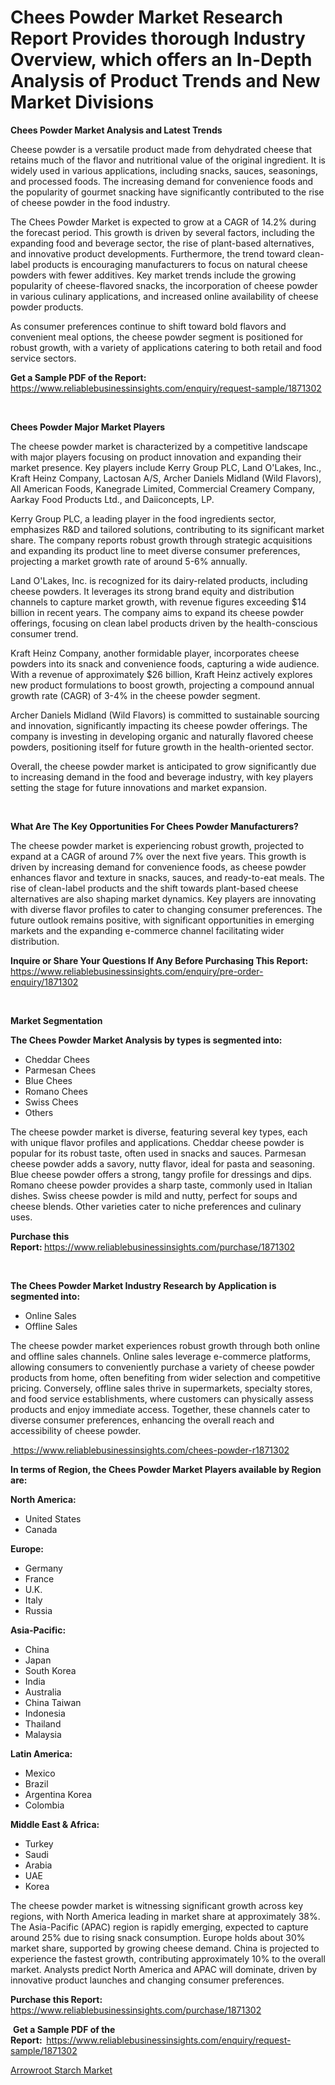 <p><h1>Chees Powder Market Research Report Provides thorough Industry Overview, which offers an In-Depth Analysis of Product Trends and New Market Divisions</h1></p><p><strong>Chees Powder Market Analysis and Latest Trends</strong></p>
<p><p>Cheese powder is a versatile product made from dehydrated cheese that retains much of the flavor and nutritional value of the original ingredient. It is widely used in various applications, including snacks, sauces, seasonings, and processed foods. The increasing demand for convenience foods and the popularity of gourmet snacking have significantly contributed to the rise of cheese powder in the food industry.</p><p>The Chees Powder Market is expected to grow at a CAGR of 14.2% during the forecast period. This growth is driven by several factors, including the expanding food and beverage sector, the rise of plant-based alternatives, and innovative product developments. Furthermore, the trend toward clean-label products is encouraging manufacturers to focus on natural cheese powders with fewer additives. Key market trends include the growing popularity of cheese-flavored snacks, the incorporation of cheese powder in various culinary applications, and increased online availability of cheese powder products.</p><p>As consumer preferences continue to shift toward bold flavors and convenient meal options, the cheese powder segment is positioned for robust growth, with a variety of applications catering to both retail and food service sectors.</p></p>
<p><strong>Get a Sample PDF of the Report:&nbsp;</strong> <a href="https://www.reliablebusinessinsights.com/enquiry/request-sample/1871302?utm_campaign=2757&utm_medium=2&utm_source=Github&utm_content=ia&utm_term=07042025&utm_id=chees-powder">https://www.reliablebusinessinsights.com/enquiry/request-sample/1871302</a></p>
<p>&nbsp;</p>
<p><strong>Chees Powder Major Market Players</strong></p>
<p><p>The cheese powder market is characterized by a competitive landscape with major players focusing on product innovation and expanding their market presence. Key players include Kerry Group PLC, Land O'Lakes, Inc., Kraft Heinz Company, Lactosan A/S, Archer Daniels Midland (Wild Flavors), All American Foods, Kanegrade Limited, Commercial Creamery Company, Aarkay Food Products Ltd., and Daiiconcepts, LP.</p><p>Kerry Group PLC, a leading player in the food ingredients sector, emphasizes R&D and tailored solutions, contributing to its significant market share. The company reports robust growth through strategic acquisitions and expanding its product line to meet diverse consumer preferences, projecting a market growth rate of around 5-6% annually.</p><p>Land O'Lakes, Inc. is recognized for its dairy-related products, including cheese powders. It leverages its strong brand equity and distribution channels to capture market growth, with revenue figures exceeding $14 billion in recent years. The company aims to expand its cheese powder offerings, focusing on clean label products driven by the health-conscious consumer trend.</p><p>Kraft Heinz Company, another formidable player, incorporates cheese powders into its snack and convenience foods, capturing a wide audience. With a revenue of approximately $26 billion, Kraft Heinz actively explores new product formulations to boost growth, projecting a compound annual growth rate (CAGR) of 3-4% in the cheese powder segment.</p><p>Archer Daniels Midland (Wild Flavors) is committed to sustainable sourcing and innovation, significantly impacting its cheese powder offerings. The company is investing in developing organic and naturally flavored cheese powders, positioning itself for future growth in the health-oriented sector.</p><p>Overall, the cheese powder market is anticipated to grow significantly due to increasing demand in the food and beverage industry, with key players setting the stage for future innovations and market expansion.</p></p>
<p>&nbsp;</p>
<p><strong>What Are The Key Opportunities For Chees Powder Manufacturers?</strong></p>
<p><p>The cheese powder market is experiencing robust growth, projected to expand at a CAGR of around 7% over the next five years. This growth is driven by increasing demand for convenience foods, as cheese powder enhances flavor and texture in snacks, sauces, and ready-to-eat meals. The rise of clean-label products and the shift towards plant-based cheese alternatives are also shaping market dynamics. Key players are innovating with diverse flavor profiles to cater to changing consumer preferences. The future outlook remains positive, with significant opportunities in emerging markets and the expanding e-commerce channel facilitating wider distribution.</p></p>
<p><strong>Inquire or Share Your Questions If Any Before Purchasing This Report:</strong> <a href="https://www.reliablebusinessinsights.com/enquiry/pre-order-enquiry/1871302?utm_campaign=2757&utm_medium=2&utm_source=Github&utm_content=ia&utm_term=07042025&utm_id=chees-powder">https://www.reliablebusinessinsights.com/enquiry/pre-order-enquiry/1871302</a></p>
<p>&nbsp;</p>
<p><strong>Market Segmentation</strong></p>
<p><strong>The Chees Powder Market Analysis by types is segmented into:</strong></p>
<p><ul><li>Cheddar Chees</li><li>Parmesan Chees</li><li>Blue Chees</li><li>Romano Chees</li><li>Swiss Chees</li><li>Others</li></ul></p>
<p><p>The cheese powder market is diverse, featuring several key types, each with unique flavor profiles and applications. Cheddar cheese powder is popular for its robust taste, often used in snacks and sauces. Parmesan cheese powder adds a savory, nutty flavor, ideal for pasta and seasoning. Blue cheese powder offers a strong, tangy profile for dressings and dips. Romano cheese powder provides a sharp taste, commonly used in Italian dishes. Swiss cheese powder is mild and nutty, perfect for soups and cheese blends. Other varieties cater to niche preferences and culinary uses.</p></p>
<p><strong>Purchase this Report:&nbsp;</strong><a href="https://www.reliablebusinessinsights.com/purchase/1871302?utm_campaign=2757&utm_medium=2&utm_source=Github&utm_content=ia&utm_term=07042025&utm_id=chees-powder">https://www.reliablebusinessinsights.com/purchase/1871302</a></p>
<p>&nbsp;</p>
<p><strong>The Chees Powder Market Industry Research by Application is segmented into:</strong></p>
<p><ul><li>Online Sales</li><li>Offline Sales</li></ul></p>
<p><p>The cheese powder market experiences robust growth through both online and offline sales channels. Online sales leverage e-commerce platforms, allowing consumers to conveniently purchase a variety of cheese powder products from home, often benefiting from wider selection and competitive pricing. Conversely, offline sales thrive in supermarkets, specialty stores, and food service establishments, where customers can physically assess products and enjoy immediate access. Together, these channels cater to diverse consumer preferences, enhancing the overall reach and accessibility of cheese powder.</p></p>
<p><a href="https://www.reliablebusinessinsights.com/chees-powder-r1871302?utm_campaign=2757&utm_medium=2&utm_source=Github&utm_content=ia&utm_term=07042025&utm_id=chees-powder">&nbsp;https://www.reliablebusinessinsights.com/chees-powder-r1871302</a></p>
<p><strong>In terms of Region, the Chees Powder Market Players available by Region are:</strong></p>
<p>
    <p> <strong> North America: </strong>
        <ul>
            <li>United States</li>
            <li>Canada</li>
        </ul>
        </p> 
    <p> <strong> Europe: </strong>
        <ul>
            <li>Germany</li>
            <li>France</li>
            <li>U.K.</li>
            <li>Italy</li>
            <li>Russia</li>
        </ul>
        </p> 
    <p> <strong> Asia-Pacific: </strong>
        <ul>
            <li>China</li>
            <li>Japan</li>
            <li>South Korea</li>
            <li>India</li>
            <li>Australia</li>
            <li>China Taiwan</li>
            <li>Indonesia</li>
            <li>Thailand</li>
            <li>Malaysia</li>
        </ul>
        </p> 
    <p> <strong> Latin America: </strong>
        <ul>
            <li>Mexico</li>
            <li>Brazil</li>
            <li>Argentina Korea</li>
            <li>Colombia</li>
        </ul>
        </p> 
    <p> <strong> Middle East & Africa: </strong>
        <ul>
            <li>Turkey</li>
            <li>Saudi</li>
            <li>Arabia</li>
            <li>UAE</li>
            <li>Korea</li>
        </ul>
    </p>
    </p>
<p><p>The cheese powder market is witnessing significant growth across key regions, with North America leading in market share at approximately 38%. The Asia-Pacific (APAC) region is rapidly emerging, expected to capture around 25% due to rising snack consumption. Europe holds about 30% market share, supported by growing cheese demand. China is projected to experience the fastest growth, contributing approximately 10% to the overall market. Analysts predict North America and APAC will dominate, driven by innovative product launches and changing consumer preferences.</p></p>
<p><strong>Purchase this Report: </strong><a href="https://www.reliablebusinessinsights.com/purchase/1871302?utm_campaign=2757&utm_medium=2&utm_source=Github&utm_content=ia&utm_term=07042025&utm_id=chees-powder">https://www.reliablebusinessinsights.com/purchase/1871302</a></p>
<p>&nbsp;<strong>Get a Sample PDF of the Report:&nbsp;&nbsp;</strong><a href="https://www.reliablebusinessinsights.com/enquiry/request-sample/1871302?utm_campaign=2757&utm_medium=2&utm_source=Github&utm_content=ia&utm_term=07042025&utm_id=chees-powder">https://www.reliablebusinessinsights.com/enquiry/request-sample/1871302</a></p>
<p><strong></strong></p>
<p><p><a href="https://github.com/arvelm4nthig/Market-Research-Report-List-1/blob/main/arrowroot-starch-market.md?utm_campaign=2757&utm_medium=2&utm_source=Github&utm_content=ia&utm_term=07042025&utm_id=chees-powder">Arrowroot Starch Market</a></p></p>